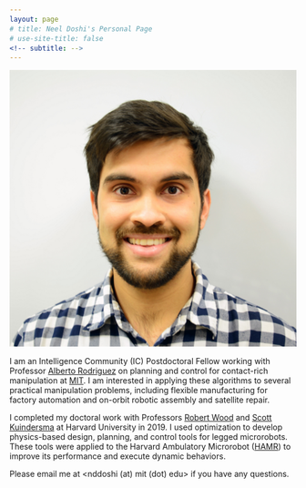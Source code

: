 ```yaml
---
layout: page
# title: Neel Doshi's Personal Page
# use-site-title: false
<!-- subtitle: -->
---
```


![headshot](/assets/img/photo_whitebkgndpc.jpg)

I am an Intelligence Community (IC) Postdoctoral Fellow working with Professor [Alberto Rodriguez]() on planning and control for contact-rich manipulation at [MIT](). I am interested in applying these algorithms to several practical manipulation problems, including flexible manufacturing for factory automation and on-orbit robotic assembly and satellite repair.

I completed my doctoral work with Professors [Robert Wood]() and [Scott Kuindersma]() at Harvard University in 2019. I used optimization to develop physics-based design, planning, and control tools for legged microrobots. These tools were applied to the Harvard Ambulatory Microrobot ([HAMR]()) to improve its performance and execute dynamic behaviors. 

Please email me at <nddoshi (at) mit (dot) edu> if you have any questions. 

